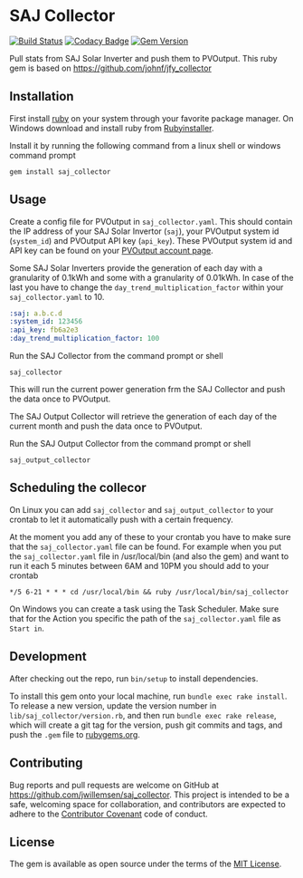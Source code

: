# SAJ Collector

[![Build Status](https://travis-ci.org/jwillemsen/saj_collector.png)](https://travis-ci.org/jwillemsen/saj_collector)
[![Codacy Badge](https://api.codacy.com/project/badge/Grade/fdb313b9a4b24614867b91e45a5505f9)](https://www.codacy.com/app/jwillemsen/saj_collector?utm_source=github.com&utm_medium=referral&utm_content=jwillemsen/saj_collector&utm_campaign=badger)
[![Gem Version](https://badge.fury.io/rb/saj_collector.svg)](http://badge.fury.io/rb/saj_collector)

Pull stats from SAJ Solar Inverter and push them to PVOutput. This
ruby gem is based on https://github.com/johnf/jfy_collector

## Installation

First install [ruby](https://www.ruby-lang.org) on your system through your favorite package manager. On Windows download and install ruby from [Rubyinstaller](http://www.rubyinstaller.org).

Install it by running the following command from a linux shell or windows command prompt

    gem install saj_collector

## Usage

Create a config file for PVOutput in ```saj_collector.yaml```.
This should contain the IP address of your SAJ Solar Invertor (```saj```), your
PVOutput system id (```system_id```) and PVOutput API key (```api_key```). These PVOutput
system id and API key can be found on your
[PVOutput account page](https://pvoutput.org/account.jsp).

Some SAJ Solar Inverters provide the generation of each day with a granularity of 0.1kWh and some with
a granularity of 0.01kWh. In case of the last you have to change the ```day_trend_multiplication_factor```
within your ```saj_collector.yaml``` to 10.

``` yaml
:saj: a.b.c.d
:system_id: 123456
:api_key: fb6a2e3
:day_trend_multiplication_factor: 100
```

Run the SAJ Collector from the command prompt or shell

    saj_collector

This will run the current power generation frm the SAJ Collector and push the
data once to PVOutput.

The SAJ Output Collector will retrieve the generation of each day of the current month and
push the data once to PVOutput.

Run the SAJ Output Collector from the command prompt or shell

    saj_output_collector

## Scheduling the collecor

On Linux you can add ``saj_collector`` and ``saj_output_collector`` to your crontab to let it automatically push with
a certain frequency.

At the moment you add any of these to your crontab you have to make sure
that the ``saj_collector.yaml`` file can be found. For example when you put the ``saj_collector.yaml`` file
in /usr/local/bin (and also the gem) and want to run it each 5 minutes between 6AM and 10PM you should
add to your crontab

    */5 6-21 * * * cd /usr/local/bin && ruby /usr/local/bin/saj_collector

On Windows you can create a task using the Task Scheduler. Make sure that for the Action you specific the path
of the ``saj_collector.yaml`` file as ``Start in``.

## Development

After checking out the repo, run `bin/setup` to install dependencies.

To install this gem onto your local machine, run `bundle exec rake install`. To
release a new version, update the version number
in `lib/saj_collector/version.rb`, and then run `bundle exec rake release`, which
will create a git tag for the version, push git commits and tags,
and push the `.gem` file to [rubygems.org](https://rubygems.org).

## Contributing

Bug reports and pull requests are welcome on GitHub at https://github.com/jwillemsen/saj_collector.
This project is intended to be a safe, welcoming space for
collaboration, and contributors are expected to adhere
to the [Contributor Covenant](http://contributor-covenant.org) code of conduct.

## License

The gem is available as open source under the terms
of the [MIT License](http://opensource.org/licenses/MIT).

